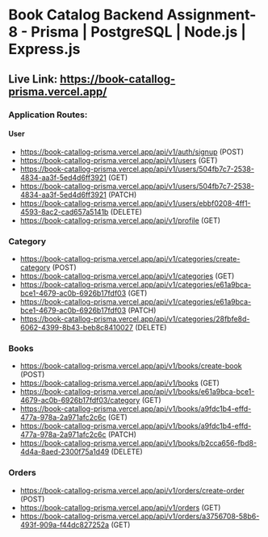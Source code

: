 # Book Catalog Backend Assignment-8 - Prisma | PostgreSQL | Node.js | Express.js

## Live Link: https://book-catallog-prisma.vercel.app/

### Application Routes:

#### User

- https://book-catallog-prisma.vercel.app/api/v1/auth/signup (POST)
- https://book-catallog-prisma.vercel.app/api/v1/users (GET)
- https://book-catallog-prisma.vercel.app/api/v1/users/504fb7c7-2538-4834-aa3f-5ed4d6ff3921 (GET)
- https://book-catallog-prisma.vercel.app/api/v1/users/504fb7c7-2538-4834-aa3f-5ed4d6ff3921 (PATCH)
- https://book-catallog-prisma.vercel.app/api/v1/users/ebbf0208-4ff1-4593-8ac2-cad657a5141b (DELETE)
- https://book-catallog-prisma.vercel.app/api/v1/profile (GET)

### Category

- https://book-catallog-prisma.vercel.app/api/v1/categories/create-category (POST)
- https://book-catallog-prisma.vercel.app/api/v1/categories (GET)
- https://book-catallog-prisma.vercel.app/api/v1/categories/e61a9bca-bce1-4679-ac0b-6926b17fdf03 (GET)
- https://book-catallog-prisma.vercel.app/api/v1/categories/e61a9bca-bce1-4679-ac0b-6926b17fdf03 (PATCH)
- https://book-catallog-prisma.vercel.app/api/v1/categories/28fbfe8d-6062-4399-8b43-beb8c8410027 (DELETE)

### Books

- https://book-catallog-prisma.vercel.app/api/v1/books/create-book (POST)
- https://book-catallog-prisma.vercel.app/api/v1/books (GET)
- https://book-catallog-prisma.vercel.app/api/v1/books/e61a9bca-bce1-4679-ac0b-6926b17fdf03/category (GET)
- https://book-catallog-prisma.vercel.app/api/v1/books/a9fdc1b4-effd-477a-978a-2a971afc2c6c (GET)
- https://book-catallog-prisma.vercel.app/api/v1/books/a9fdc1b4-effd-477a-978a-2a971afc2c6c (PATCH)
- https://book-catallog-prisma.vercel.app/api/v1/books/b2cca656-fbd8-4d4a-8aed-2300f75a1d49 (DELETE)

### Orders

- https://book-catallog-prisma.vercel.app/api/v1/orders/create-order (POST)
- https://book-catallog-prisma.vercel.app/api/v1/orders (GET)
- https://book-catallog-prisma.vercel.app/api/v1/orders/a3756708-58b6-493f-909a-f44dc827252a (GET)
